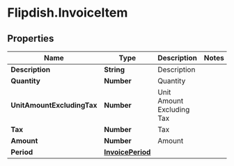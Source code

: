 # Flipdish.InvoiceItem

## Properties

Name | Type | Description | Notes
------------ | ------------- | ------------- | -------------
**Description** | **String** | Description | 
**Quantity** | **Number** | Quantity | 
**UnitAmountExcludingTax** | **Number** | Unit Amount Excluding Tax | 
**Tax** | **Number** | Tax | 
**Amount** | **Number** | Amount | 
**Period** | [**InvoicePeriod**](InvoicePeriod.md) |  | 


